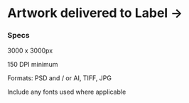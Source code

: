 # Artwork delivered to Label →

### **Specs**

3000 x 3000px

150 DPI minimum

Formats: PSD and / or AI, TIFF, JPG

Include any fonts used where applicable